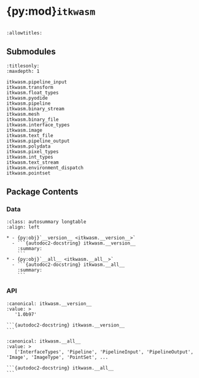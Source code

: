 # {py:mod}`itkwasm`

```{py:module} itkwasm
```

```{autodoc2-docstring} itkwasm
:allowtitles:
```

## Submodules

```{toctree}
:titlesonly:
:maxdepth: 1

itkwasm.pipeline_input
itkwasm.transform
itkwasm.float_types
itkwasm.pyodide
itkwasm.pipeline
itkwasm.binary_stream
itkwasm.mesh
itkwasm.binary_file
itkwasm.interface_types
itkwasm.image
itkwasm.text_file
itkwasm.pipeline_output
itkwasm.polydata
itkwasm.pixel_types
itkwasm.int_types
itkwasm.text_stream
itkwasm.environment_dispatch
itkwasm.pointset
```

## Package Contents

### Data

````{list-table}
:class: autosummary longtable
:align: left

* - {py:obj}`__version__ <itkwasm.__version__>`
  - ```{autodoc2-docstring} itkwasm.__version__
    :summary:
    ```
* - {py:obj}`__all__ <itkwasm.__all__>`
  - ```{autodoc2-docstring} itkwasm.__all__
    :summary:
    ```
````

### API

````{py:data} __version__
:canonical: itkwasm.__version__
:value: >
   '1.0b97'

```{autodoc2-docstring} itkwasm.__version__
```

````

````{py:data} __all__
:canonical: itkwasm.__all__
:value: >
   ['InterfaceTypes', 'Pipeline', 'PipelineInput', 'PipelineOutput', 'Image', 'ImageType', 'PointSet', ...

```{autodoc2-docstring} itkwasm.__all__
```

````

